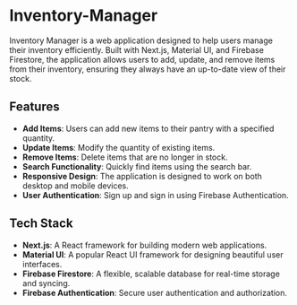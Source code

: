 # Inventory-Manager
Inventory Manager is a web application designed to help users manage their inventory efficiently. Built with Next.js, Material UI, and Firebase Firestore, the application allows users to add, update, and remove items from their inventory, ensuring they always have an up-to-date view of their stock.


## Features

- **Add Items**: Users can add new items to their pantry with a specified quantity.
- **Update Items**: Modify the quantity of existing items.
- **Remove Items**: Delete items that are no longer in stock.
- **Search Functionality**: Quickly find items using the search bar.
- **Responsive Design**: The application is designed to work on both desktop and mobile devices.
- **User Authentication**: Sign up and sign in using Firebase Authentication.

## Tech Stack

- **Next.js**: A React framework for building modern web applications.
- **Material UI**: A popular React UI framework for designing beautiful user interfaces.
- **Firebase Firestore**: A flexible, scalable database for real-time storage and syncing.
- **Firebase Authentication**: Secure user authentication and authorization.
